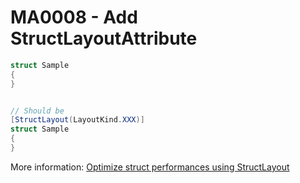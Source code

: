 # MA0008 - Add StructLayoutAttribute

````csharp
struct Sample
{
}


// Should be
[StructLayout(LayoutKind.XXX)]
struct Sample
{
}
````

More information: [Optimize struct performances using StructLayout](https://www.meziantou.net/optimize-struct-performances-using-structlayout.htm)
